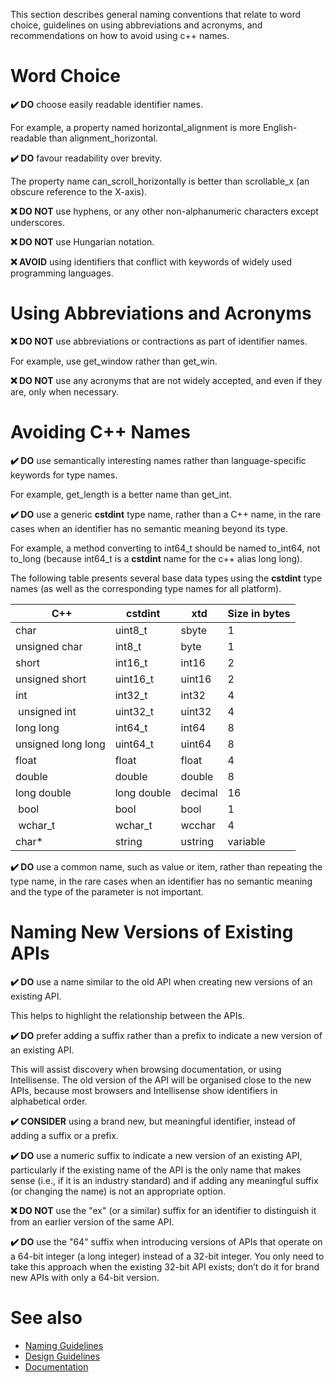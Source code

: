 This section describes general naming conventions that relate to word choice, guidelines on using abbreviations and acronyms, and recommendations on how to avoid using c++ names.
 
# Word Choice
 
**✔️ DO** choose easily readable identifier names.
 
For example, a property named horizontal_alignment is more English-readable than alignment_horizontal.
 
**✔️ DO** favour readability over brevity.
 
The property name can_scroll_horizontally is better than scrollable_x (an obscure reference to the X-axis).
 
**❌ DO NOT** use hyphens, or any other non-alphanumeric characters except underscores.
 
**❌ DO NOT** use Hungarian notation.
 
**❌ AVOID** using identifiers that conflict with keywords of widely used programming languages.
 
# Using Abbreviations and Acronyms
 
**❌ DO NOT** use abbreviations or contractions as part of identifier names.
 
For example, use get_window rather than get_win.
 
**❌ DO NOT** use any acronyms that are not widely accepted, and even if they are, only when necessary.
 
# Avoiding C++ Names
 
**✔️ DO** use semantically interesting names rather than language-specific keywords for type names.
 
For example, get_length is a better name than get_int.
 
**✔️ DO** use a generic **cstdint** type name, rather than a C++ name, in the rare cases when an identifier has no semantic meaning beyond its type.
 
For example, a method converting to int64_t should be named to_int64, not to_long (because int64_t is a **cstdint** name for the c++ alias long long).

The following table presents several base data types using the **cstdint** type names (as well as the corresponding type names for all platform).

| C++                | cstdint     | xtd     | Size in bytes |
| ------------------ | ----------- | ------- | ------------- |
| char               | uint8_t     | sbyte   | 1             |
| unsigned char      | int8_t      | byte    | 1             |
| short              | int16_t     | int16   | 2             |
| unsigned short     | uint16_t    | uint16  | 2             |
| int                | int32_t     | int32   | 4             |
| unsigned int       | uint32_t    | uint32  | 4             |
| long long          | int64_t     | int64   | 8             |
| unsigned long long | uint64_t    | uint64  | 8             |
| float              | float       | float   | 4             |
| double             | double      | double  | 8             |
| long double        | long double | decimal | 16            |
| bool               | bool        | bool    | 1             |
| wchar_t            | wchar_t     | wcchar  | 4             |
| char*              | string      | ustring | variable      |

**✔️ DO** use a common name, such as value or item, rather than repeating the type name, in the rare cases when an identifier has no semantic meaning and the type of the parameter is not important.

# Naming New Versions of Existing APIs

**✔️ DO** use a name similar to the old API when creating new versions of an existing API.

This helps to highlight the relationship between the APIs.

**✔️ DO** prefer adding a suffix rather than a prefix to indicate a new version of an existing API.

This will assist discovery when browsing documentation, or using Intellisense. The old version of the API will be organised close to the new APIs, because most browsers and Intellisense show identifiers in alphabetical order.

**✔️ CONSIDER** using a brand new, but meaningful identifier, instead of adding a suffix or a prefix.

**✔️ DO** use a numeric suffix to indicate a new version of an existing API, particularly if the existing name of the API is the only name that makes sense (i.e., if it is an industry standard) and if adding any meaningful suffix (or changing the name) is not an appropriate option.

**❌ DO NOT** use the "ex" (or a similar) suffix for an identifier to distinguish it from an earlier version of the same API.

**✔️ DO** use the "64" suffix when introducing versions of APIs that operate on a 64-bit integer (a long integer) instead of a 32-bit integer. You only need to take this approach when the existing 32-bit API exists; don’t do it for brand new APIs with only a 64-bit version.

# See also

* [Naming Guidelines](/docs/documentation/Design%20Guidelines/Naming%20Guidelines)
* [Design Guidelines](/docs/documentation/Design%20Guidelines)
* [Documentation](/docs/documentation)
